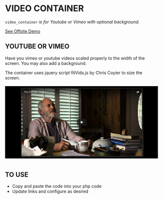 # VIDEO CONTAINER

`video_container` _is for Youtube or Vimeo with optional background._

[See Offsite Demo](http://www.jeffryadecola.com/my-php-containers/index.php?container_name=video_container)

## YOUTUBE OR VIMEO

Have you vimeo or youtube videos scaled properly to the 
width of the screen.  You may also add a background.

The container uses jquery script fitVids.js by Chris Coyier
to size the screen.

![IMAGE - video_container - IMAGE](../docs/pics/video_container_the_frontier.jpg)

## TO USE

* Copy and paste the code into your php code
* Update links and configure as desired